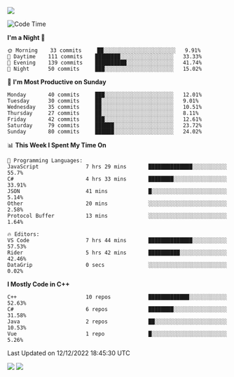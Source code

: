 ![](https://komarev.com/ghpvc/?username=lilpidgey&color=red)
<!--START_SECTION:waka-->
![Code Time](http://img.shields.io/badge/Code%20Time-1%2C415%20hrs%2052%20mins-blue)

**I'm a Night 🦉** 

```text
🌞 Morning    33 commits     ██░░░░░░░░░░░░░░░░░░░░░░░   9.91% 
🌆 Daytime    111 commits    ████████░░░░░░░░░░░░░░░░░   33.33% 
🌃 Evening    139 commits    ██████████░░░░░░░░░░░░░░░   41.74% 
🌙 Night      50 commits     ███░░░░░░░░░░░░░░░░░░░░░░   15.02%

```
📅 **I'm Most Productive on Sunday** 

```text
Monday       40 commits     ███░░░░░░░░░░░░░░░░░░░░░░   12.01% 
Tuesday      30 commits     ██░░░░░░░░░░░░░░░░░░░░░░░   9.01% 
Wednesday    35 commits     ██░░░░░░░░░░░░░░░░░░░░░░░   10.51% 
Thursday     27 commits     ██░░░░░░░░░░░░░░░░░░░░░░░   8.11% 
Friday       42 commits     ███░░░░░░░░░░░░░░░░░░░░░░   12.61% 
Saturday     79 commits     ██████░░░░░░░░░░░░░░░░░░░   23.72% 
Sunday       80 commits     ██████░░░░░░░░░░░░░░░░░░░   24.02%

```


📊 **This Week I Spent My Time On** 

```text
💬 Programming Languages: 
JavaScript               7 hrs 29 mins       ██████████████░░░░░░░░░░░   55.7% 
C#                       4 hrs 33 mins       ████████░░░░░░░░░░░░░░░░░   33.91% 
JSON                     41 mins             █░░░░░░░░░░░░░░░░░░░░░░░░   5.14% 
Other                    20 mins             ░░░░░░░░░░░░░░░░░░░░░░░░░   2.58% 
Protocol Buffer          13 mins             ░░░░░░░░░░░░░░░░░░░░░░░░░   1.64%

🔥 Editors: 
VS Code                  7 hrs 44 mins       ██████████████░░░░░░░░░░░   57.53% 
Rider                    5 hrs 42 mins       ██████████░░░░░░░░░░░░░░░   42.46% 
DataGrip                 0 secs              ░░░░░░░░░░░░░░░░░░░░░░░░░   0.02%

```

**I Mostly Code in C++** 

```text
C++                      10 repos            █████████████░░░░░░░░░░░░   52.63% 
C#                       6 repos             ████████░░░░░░░░░░░░░░░░░   31.58% 
Java                     2 repos             ██░░░░░░░░░░░░░░░░░░░░░░░   10.53% 
Vue                      1 repo              █░░░░░░░░░░░░░░░░░░░░░░░░   5.26%

```



 Last Updated on 12/12/2022 18:45:30 UTC
<!--END_SECTION:waka-->
![](https://hit.yhype.me/github/profile?user_id=42968544)
![](https://komarev.com/ghpvc/?lilpidgey)
